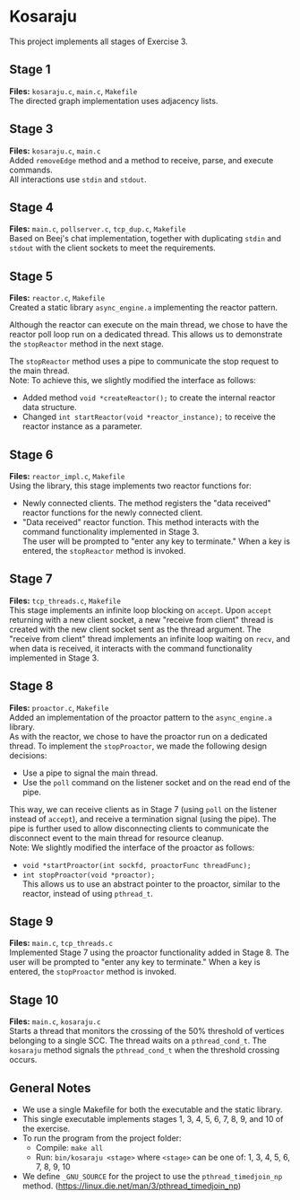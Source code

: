 # Kosaraju

This project implements all stages of Exercise 3.

## Stage 1
**Files:** `kosaraju.c`, `main.c`, `Makefile`  
The directed graph implementation uses adjacency lists.

## Stage 3
**Files:** `kosaraju.c`, `main.c`  
Added `removeEdge` method and a method to receive, parse, and execute commands.  
All interactions use `stdin` and `stdout`.

## Stage 4
**Files:** `main.c`, `pollserver.c`, `tcp_dup.c`, `Makefile`  
Based on Beej's chat implementation, together with duplicating `stdin` and `stdout` with the client sockets to meet the requirements.

## Stage 5
**Files:** `reactor.c`, `Makefile`  
Created a static library `async_engine.a` implementing the reactor pattern.

Although the reactor can execute on the main thread, we chose to have the reactor poll loop run on a dedicated thread. This allows us to demonstrate the `stopReactor` method in the next stage.

The `stopReactor` method uses a pipe to communicate the stop request to the main thread.  
Note: To achieve this, we slightly modified the interface as follows:
- Added method `void *createReactor();` to create the internal reactor data structure.
- Changed `int startReactor(void *reactor_instance);` to receive the reactor instance as a parameter.

## Stage 6
**Files:** `reactor_impl.c`, `Makefile`  
Using the library, this stage implements two reactor functions for:
- Newly connected clients. The method registers the "data received" reactor functions for the newly connected client.
- "Data received" reactor function. This method interacts with the command functionality implemented in Stage 3.  
  The user will be prompted to "enter any key to terminate." When a key is entered, the `stopReactor` method is invoked.

## Stage 7
**Files:** `tcp_threads.c`, `Makefile`  
This stage implements an infinite loop blocking on `accept`. Upon `accept` returning with a new client socket, a new "receive from client" thread is created with the new client socket sent as the thread argument. The "receive from client" thread implements an infinite loop waiting on `recv`, and when data is received, it interacts with the command functionality implemented in Stage 3.

## Stage 8
**Files:** `proactor.c`, `Makefile`  
Added an implementation of the proactor pattern to the `async_engine.a` library.  
As with the reactor, we chose to have the proactor run on a dedicated thread. To implement the `stopProactor`, we made the following design decisions:
- Use a pipe to signal the main thread.
- Use the `poll` command on the listener socket and on the read end of the pipe.

This way, we can receive clients as in Stage 7 (using `poll` on the listener instead of `accept`), and receive a termination signal (using the pipe). The pipe is further used to allow disconnecting clients to communicate the disconnect event to the main thread for resource cleanup.  
Note: We slightly modified the interface of the proactor as follows:
- `void *startProactor(int sockfd, proactorFunc threadFunc);`
- `int stopProactor(void *proactor);`  
  This allows us to use an abstract pointer to the proactor, similar to the reactor, instead of using `pthread_t`.

## Stage 9
**Files:** `main.c`, `tcp_threads.c`  
Implemented Stage 7 using the proactor functionality added in Stage 8. The user will be prompted to "enter any key to terminate." When a key is entered, the `stopProactor` method is invoked.

## Stage 10
**Files:** `main.c`, `kosaraju.c`  
Starts a thread that monitors the crossing of the 50% threshold of vertices belonging to a single SCC. The thread waits on a `pthread_cond_t`. The `kosaraju` method signals the `pthread_cond_t` when the threshold crossing occurs.

## General Notes
- We use a single Makefile for both the executable and the static library.
- This single executable implements stages 1, 3, 4, 5, 6, 7, 8, 9, and 10 of the exercise.
- To run the program from the project folder:
  - Compile: `make all`
  - Run: `bin/kosaraju <stage>` where `<stage>` can be one of: 1, 3, 4, 5, 6, 7, 8, 9, 10
- We define `_GNU_SOURCE` for the project to use the `pthread_timedjoin_np` method. (https://linux.die.net/man/3/pthread_timedjoin_np)

